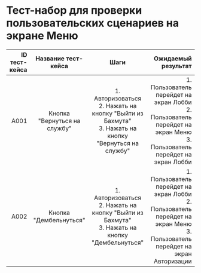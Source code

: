 # **Тест-набор для проверки пользовательских сценариев на экране Меню**

| ID тест-кейса |     Название тест-кейса      |                                                   Шаги                                                   |                                                                                                                Ожидаемый результат |
| ------------: | :--------------------------: | :------------------------------------------------------------------------------------------------------: | ---------------------------------------------------------------------------------------------------------------------------------: |
|          A001 | Кнопка "Вернуться на службу" | 1. Авторизоваться<br>2. Нажать на кнопку "Выйти из Бахмута"<br>3. Нажать на кнопку "Вернуться на службу" |       1. Пользователь перейдет на экран Лобби<br>2. Пользователь перейдет на экран Меню<br>3. Пользователь перейдет на экран Лобби |
|          A002 |    Кнопка "Дембельнуться"    | 1. Авторизоваться<br>2. Нажать на кнопку "Выйти из Бахмута"<br>3. Нажать на кнопку "Дембельнуться" | 1. Пользователь перейдет на экран Лобби<br>2. Пользователь перейдет на экран Меню<br>3. Пользователь перейдет на экран Авторизации |
